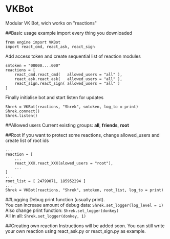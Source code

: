 # VKBot
Modular VK Bot, wich works on "reactions"

##Basic usage example
import every thing you downloaded
```
from engine import VKBot
import react_cmd, react_ask, react_sign
```
Add access token and create sequential list of reaction modules
```
smtoken = "00000....000"
reactions = [
    react_cmd.react_cmd(   allowed_users = "all" ),
    react_ask.react_ask(   allowed_users = "all" ),
    react_sign.react_sign( allowed_users = "all" )
]
```
Finally initialise bot and start listen for updates
```
Shrek = VKBot(reactions, "Shrek", smtoken, log_to = print)
Shrek.connect()
Shrek.listen()
```

##Allowed users
Current existing groups: **all**, **friends**, **root**

##Root
If you want to protect some reactions, change allowed_users and create list of root ids
```
...
reaction = [
    ...
    react_XXX.react_XXX(alowed_users = "root"),
    ...
]
...
root_list = [ 24799071, 185952294 ]
...
Shrek = VKBot(reactions, "Shrek", smtoken, root_list, log_to = print)
```

##Logging
Debug print function (usually print).  
You can increase amount of debug data: `Shrek.set_logger(log_level = 1)`  
Also change print function: `Shrek.set_logger(donkey)`  
All in all: `Shrek.set_logger(donkey, 1)`

##Creating own reaction
Instructions will be added soon. You can still write your own reaction using react_ask.py or react_sign.py as example.
